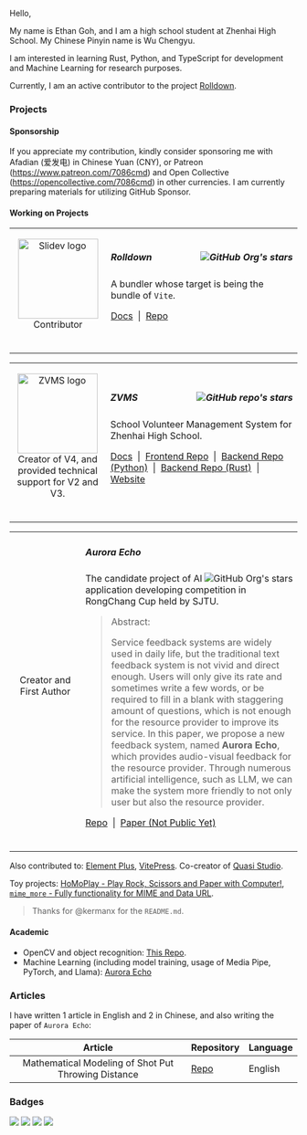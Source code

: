 Hello,

My name is Ethan Goh, and I am a high school student at Zhenhai High School. My Chinese Pinyin name is Wu Chengyu.

I am interested in learning Rust, Python, and TypeScript for development and Machine Learning for research purposes.

Currently, I am an active contributor to the project [Rolldown](https://github.com/rolldown/rolldown).

### Projects

#### Sponsorship

If you appreciate my contribution, kindly consider sponsoring me with Afadian (爱发电) in Chinese Yuan (CNY), or Patreon (https://www.patreon.com/7086cmd) and Open Collective (https://opencollective.com/7086cmd) in other currencies. I am currently preparing materials for utilizing GitHub Sponsor.

#### Working on Projects

<table><tbody><tr>
<td align="middle" width="170px">

<a href="https://github.com/rolldown/rolldown"><img alt="Slidev logo" src="https://rolldown.rs/rolldown-round.svg" width="140"></a><br/>
Contributor

<br/>

</td>
<td align="left" width="630px">

##### Rolldown <img align="right" src="https://img.shields.io/github/stars/rolldown?style=flat-square&color=gold" alt="GitHub Org's stars" title="GitHub org's stars">

A bundler whose target is being the bundle of `Vite`.

[Docs](https://rolldown.rs/) &nbsp;|&nbsp; [Repo](https://github.com/rolldown/rolldown)

<br/>

</td>
</tr></tbody></table>



<!----------------------->

<table><tbody><tr>
<td align="middle" width="170px">

<a href="https://github.com/zvms"><img alt="ZVMS logo" src="https://v4.zvms.site/favicon.ico" width="140"></a><br/>
Creator of V4, and provided technical support for V2 and V3.

<br/>

</td>
<td align="left" width="630px">

##### ZVMS <img align="right" src="https://img.shields.io/github/stars/zvms/zvms4-frontend?style=flat-square&color=gold" alt="GitHub repo's stars" title="GitHub repo's stars">

School Volunteer Management System for Zhenhai High School.

[Docs](https://docs.zvms.site/) &nbsp;|&nbsp; [Frontend Repo](https://github.com/zvms/zvms4-frontend) &nbsp;|&nbsp; [Backend Repo (Python)](https://github.com/zvms/zvms4-backend-python) &nbsp;|&nbsp; [Backend Repo (Rust)](https://github.com/zvms/zvms4-backend-rust) &nbsp;|&nbsp; [Website](https://v4.zvms.site/)

<br/>

</td>
</tr></tbody></table>


<table><tbody><tr>
<td align="middle" width="170px">

Creator and First Author

<br/>

</td>
<td align="left" width="630px">

##### Aurora Echo

<img align="right" src="https://img.shields.io/github/stars/zzteam-rccup/aurora-echo?style=flat-square&color=gold" alt="GitHub Org's stars" title="GitHub org's stars">

The candidate project of AI application developing competition in RongChang Cup held by SJTU.

> Abstract:
> 
> Service feedback systems are widely used in daily life, but the traditional text feedback system is not vivid and direct enough.
> Users will only give its rate and sometimes write a few words, or be required to fill in a blank with staggering amount of questions, which is not enough for the resource provider to improve its service.
> In this paper, we propose a new feedback system, named **Aurora Echo**, which provides audio-visual feedback for the resource provider.
> Through numerous artificial intelligence, such as LLM, we can make the system more friendly to not only user but also the resource provider.

[Repo](https://github.com/zzteam-rccup/aurora-echo) &nbsp;|&nbsp; [Paper (Not Public Yet)](https://github.com/zzteam-rccup/aurora-echo-paper)

<br/>

</td>
</tr></tbody></table>

Also contributed to: [Element Plus](https://github.com/element-plus/element-plus), [VitePress](https://github.com/vuejs/vitepress). Co-creator of [Quasi Studio](https://github.com/Quasi-Studio).

Toy projects: [HoMoPlay - Play Rock, Scissors and Paper with Computer!](https://github.com/7086cmd/HoMoPlay), [`mime_more` - Fully functionality for MIME and Data URL](https://github.com/7086cmd/mime_more).

> Thanks for @kermanx for the `README.md`.

#### Academic

- OpenCV and object recognition: [This Repo](https://github.com/A3-SZInnoX-2024/localization).
- Machine Learning (including model training, usage of Media Pipe, PyTorch, and Llama): [Aurora Echo](https://github.com/zzteam-rccup/aurora-echo)

### Articles

I have written 1 article in English and 2 in Chinese, and also writing the paper of `Aurora Echo`:

| Article | Repository | Language |
| :---: | --- | :-- |
| Mathematical Modeling of Shot Put Throwing Distance | [Repo](https://github.com/7086cmd/shot-put-essay/) | English |

### Badges

<a href="mailto:7086cmd@gmail.com"><img src="https://img.shields.io/badge/-7086cmd@gmail.com-168de2?style=flat-square&logo=mail.ru&logoColor=white"/></a>
<a href="https://discord.com/users/1132827838987386919"><img src="https://img.shields.io/badge/-7086cmd-5662f6?style=flat-square&logo=discord&logoColor=white"/></a>
<a href="https://x.com/@7086cmd"><img src="https://img.shields.io/badge/-7086cmd_-333333?style=flat-square&logo=x&logoColor=white"/></a>
<a href="https://space.bilibili.com/411617788"><img src="https://img.shields.io/badge/-@_7086cmd-00a1d6?style=flat-square&logo=bilibili&logoColor=white"/></a>
